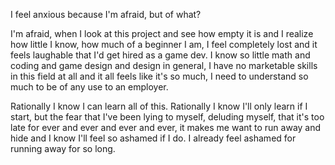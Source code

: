 I feel anxious because I'm afraid, but of what?

I'm afraid, when I look at this project and see how empty it is and I realize how little I know, how much of a beginner I am, I feel completely lost and it feels laughable that I'd get hired as a game dev. I know so little math and coding and game design and design in general, I have no marketable skills in this field at all and it all feels like it's so much, I need to understand so much to be of any use to an employer.

Rationally I know I can learn all of this. Rationally I know I'll only learn if I start, but the fear that I've been lying to myself, deluding myself, that it's too late for ever and ever and ever and ever, it makes me want to run away and hide and I know I'll feel so ashamed if I do. I already feel ashamed for running away for so long.